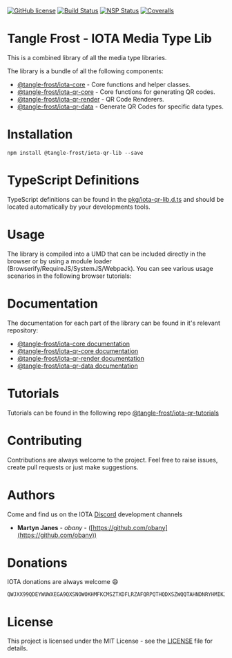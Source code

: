[![GitHub license](https://img.shields.io/badge/license-MIT-blue.svg)](https://raw.githubusercontent.com/tangle-frost/iota-qr-lib/master/LICENSE) [![Build Status](https://travis-ci.org/tangle-frost/iota-qr-lib.svg?branch=master)](https://travis-ci.org/tangle-frost/iota-qr-lib) [![NSP Status](https://nodesecurity.io/orgs/tangle-frost/projects/ffffffff-ffff-ffff-ffff-ffffffffffff/badge)](https://nodesecurity.io/orgs/tangle-frost/projects/ffffffff-ffff-ffff-ffff-ffffffffffff)
[![Coveralls](https://img.shields.io/coveralls/tangle-frost/iota-qr-lib.svg)](https://coveralls.io/github/tangle-frost/iota-qr-lib)

# Tangle Frost - IOTA Media Type Lib

This is a combined library of all the media type libraries.

The library is a bundle of all the following components:

* [@tangle-frost/iota-core](https://github.com/tangle-frost/iota-core) - Core functions and helper classes.
* [@tangle-frost/iota-qr-core](https://github.com/tangle-frost/iota-qr-core) - Core functions for generating QR codes.
* [@tangle-frost/iota-qr-render](https://github.com/tangle-frost/iota-qr-render) - QR Code Renderers.
* [@tangle-frost/iota-qr-data](https://github.com/tangle-frost/iota-qr-data) - Generate QR Codes for specific data types.

# Installation

```shell
npm install @tangle-frost/iota-qr-lib --save
```

# TypeScript Definitions

TypeScript definitions can be found in the [pkg/iota-qr-lib.d.ts](./pkg/iota-qr-lib.d.ts) and should be located automatically by your developments tools.

# Usage

The library is compiled into a UMD that can be included directly in the browser or by using a module loader (Browserify/RequireJS/SystemJS/Webpack). You can see various usage scenarios in the following browser tutorials:

# Documentation

The documentation for each part of the library can be found in it's relevant repository:

* [@tangle-frost/iota-core documentation](https://github.com/tangle-frost/iota-core/blob/master/docs/README.md)
* [@tangle-frost/iota-qr-core documentation](https://github.com/tangle-frost/iota-qr-core/blob/master/docs/README.md)
* [@tangle-frost/iota-qr-render documentation](https://github.com/tangle-frost/iota-qr-render/blob/master/docs/README.md)
* [@tangle-frost/iota-qr-data documentation](https://github.com/tangle-frost/iota-qr-data/blob/master/docs/README.md)

# Tutorials

Tutorials can be found in the following repo [@tangle-frost/iota-qr-tutorials](https://github.com/tangle-frost/iota-qr-tutorials)

# Contributing

Contributions are always welcome to the project. Feel free to raise issues, create pull requests or just make suggestions.

# Authors

Come and find us on the IOTA [Discord](https://discordapp.com/invite/fNGZXvh) development channels

* **Martyn Janes** - *obany* - ([https://github.com/obany](https://github.com/obany))

# Donations

IOTA donations are always welcome :smile:
```shell
QWJXX99QDEYWUWXEGA9QXSNOWOKHMFKCMSZTXDFLRZAFQRPQTHQDXSZWQQTAHNDNRYHMIKJYWQLKTFHBWSAOJDHAMB
```

# License

This project is licensed under the MIT License - see the [LICENSE](./LICENSE) file for details.

